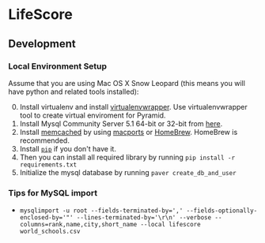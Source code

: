 # LifeScore

## Development
### Local Environment Setup
Assume that you are using Mac OS X Snow Leopard (this means you will have python and related tools installed):

0. Install virtualenv and install [virtualenvwrapper](http://www.doughellmann.com/docs/virtualenvwrapper/). Use virtualenvwrapper tool to create virtual enviroment for Pyramid.
1. Install Mysql Community Server 5.1 64-bit or 32-bit from [here](http://dev.mysql.com/downloads/mysql/5.1.html).
2. Install [memcached](http://memcached.org/) by using [macports](http://www.macports.org/) or [HomeBrew](http://http://mxcl.github.com/homebrew/). HomeBrew is recommended.
3. Install [`pip`](http://www.pip-installer.org/en/latest/installing.html) if you don't have it.
4. Then you can install all required library by running `pip install -r requirements.txt`
5. Initialize the mysql database by running `paver create_db_and_user`

### Tips for MySQL import
* `mysqlimport -u root --fields-terminated-by=',' --fields-optionally-enclosed-by='"' --lines-terminated-by='\r\n' --verbose --columns=rank,name,city,short_name --local lifescore world_schools.csv`

